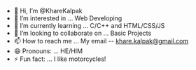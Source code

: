 - 👋 Hi, I’m @KhareKalpak
- 👀 I’m interested in ... Web Developing
- 🌱 I’m currently learning ... C/C++ and HTML/CSS/JS
- 💞️ I’m looking to collaborate on ... Basic Projects
- 📫 How to reach me ... My email -- khare.kalpak@gmail.com
- 😄 Pronouns: ... HE/HIM
- ⚡ Fun fact: ... I like motorcycles!

<!---
KhareKalpak/KhareKalpak is a ✨ special ✨ repository because its `README.md` (this file) appears on your GitHub profile.
You can click the Preview link to take a look at your changes.
--->
